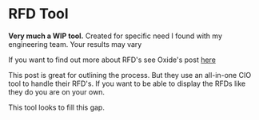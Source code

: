# RFD Tool

**Very much a WIP tool.** Created for specific need I found with my engineering team. Your results may vary

If you want to find out more about RFD's see Oxide's post [here](https://oxide.computer/blog/rfd-1-requests-for-discussion)

This post is great for outlining the process. But they use an all-in-one CIO tool to handle their RFD's.  If you want to be able to display the RFDs like they do you are on your own.

This tool looks to fill this gap.

